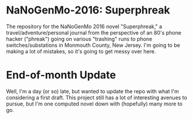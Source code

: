 # NaNoGenMo-2016: Superphreak
 The repository for the NaNoGenMo 2016 novel "Superphreak," a travel/adventure/personal journal from the perspective of an 80's phone hacker ("phreak") going on various "trashing" runs to phone switches/substations in Monmouth County, New Jersey. I'm going to be making a lot of mistakes, so it's going to get messy over here. 

# End-of-month Update

Well, I'm a day (or so) late, but wanted to update the repo with what I'm considering a first draft. This project still has a lot of interesting avenues to pursue, but I'm one computed novel down with (hopefully) many more to go.
